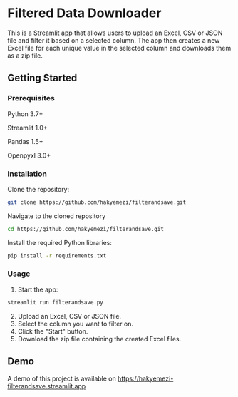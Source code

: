 # Filtered Data Downloader


This is a Streamlit app that allows users to upload an Excel, CSV or JSON file and filter it based on a selected column. The app then creates a new Excel file for each unique value in the selected column and downloads them as a zip file.


## Getting Started

### Prerequisites
Python 3.7+

Streamlit 1.0+

Pandas 1.5+

Openpyxl 3.0+

### Installation
Clone the repository:
```sh
git clone https://github.com/hakyemezi/filterandsave.git
```
Navigate to the cloned repository
```sh
cd https://github.com/hakyemezi/filterandsave.git
```
Install the required Python libraries:
```sh
pip install -r requirements.txt
```
### Usage
1.	Start the app:
```sh
streamlit run filterandsave.py
```
2.	Upload an Excel, CSV or JSON file.
3.	Select the column you want to filter on.
4.	Click the "Start" button.
5.	Download the zip file containing the created Excel files.

## Demo

A demo of this project is available on https://hakyemezi-filterandsave.streamlit.app

